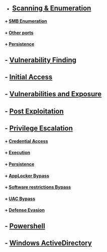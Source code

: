 *   ##  [  Scanning & Enumeration](https://github.com/sarathlalup/Cyber-security/tree/master/Windows%20Exploitaion/02.Scanning%20%26%20Enumeration)

   #### + [     SMB Enumeration](https://github.com/sarathlalup/Cyber-security/tree/master/Windows%20Exploitaion/Penetration%20Testing/SMB%20Penetration%20Testing)
   #### + [     Other ports](https://github.com/sarathlalup/Cyber-security/tree/master/Penetration%20Testing)
   
   #### + [     Persistence](https://github.com/sarathlalup/Cyber-security/tree/master/Windows%20Exploitaion/Persistence)

## - [ Vulnerability Finding](https://github.com/sarathlalup/Cyber-security/tree/master/Windows%20Exploitaion/03.Vulnerability%20Finding)

## - [ Initial Access](https://github.com/sarathlalup/Cyber-security/tree/master/Windows%20Exploitaion/Initial%20Access)

## - [ Vulnerabilities and Exposure](https://github.com/sarathlalup/Cyber-security/tree/master/Windows%20Exploitaion/Vulnerabilities%20and%20Exposure)

## - [ Post Exploitation](https://github.com/sarathlalup/Cyber-security/tree/master/Windows%20Exploitaion/Post%20Exploitaion)

## - [ Privilege Escalation](https://github.com/sarathlalup/Cyber-security/tree/master/Windows%20Exploitaion/Privilege%20escalation)

   #### + [     Credential Access](https://github.com/sarathlalup/Cyber-security/tree/master/Windows%20Exploitaion/Credential%20Access)
   #### + [     Execution](https://github.com/sarathlalup/Cyber-security/tree/master/Windows%20Exploitaion/Execution)
   
   #### + [     Persistence](https://github.com/sarathlalup/Cyber-security/tree/master/Windows%20Exploitaion/Persistence)
   
   #### + [     AppLocker Bypass](https://github.com/sarathlalup/Cyber-security/tree/master/Windows%20Exploitaion/Privilege%20escalation/AppLocker%20Bypass)
   #### + [     Software restrictions Bypass](https://github.com/sarathlalup/Cyber-security/tree/master/Windows%20Exploitaion/Privilege%20escalation/Software%20restrictions%20Bypass)
   
   #### + [     UAC Bypass](https://github.com/sarathlalup/Cyber-security/tree/master/Windows%20Exploitaion/Privilege%20escalation/User%20Account%20Control%20Bypass)
  
  #### + [     Defense Evasion](https://github.com/sarathlalup/Cyber-security/tree/master/Windows%20Exploitaion/Defense%20Evasion)
  
## - [Powershell](https://github.com/sarathlalup/Cyber-security/tree/master/Windows%20Exploitaion/Powershell)

## - [Windows ActiveDirectory](https://github.com/sarathlalup/Cyber-security/tree/master/Windows%20Exploitaion/Windows%20ActiveDirectory)
